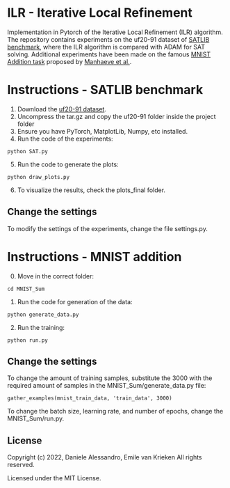 # ILR - Iterative Local Refinement
Implementation in Pytorch of the Iterative Local Refinement (ILR) algorithm.
The repository contains experiments on the uf20-91 dataset of [SATLIB benchmark](https://www.cs.ubc.ca/~hoos/SATLIB/benchm.html), where the ILR algorithm is compared with ADAM for SAT solving. Additional experiments have been made on the famous [MNIST Addition task](https://github.com/ghosthamlet/deepproblog/tree/master/examples/NIPS/MNIST) proposed by [Manhaeve et al.](https://proceedings.neurips.cc/paper/2018/hash/dc5d637ed5e62c36ecb73b654b05ba2a-Abstract.html).

# Instructions - SATLIB benchmark
1. Download the [uf20-91 dataset](https://www.cs.ubc.ca/~hoos/SATLIB/Benchmarks/SAT/RND3SAT/uf20-91.tar.gz). 
2. Uncompress the tar.gz and copy the uf20-91 folder inside the project folder
3. Ensure you have PyTorch, MatplotLib, Numpy, etc installed.
4. Run the code of the experiments:
```
python SAT.py
```
5. Run the code to generate the plots:
```
python draw_plots.py
```
6. To visualize the results, check the plots_final folder.

## Change the settings
To modify the settings of the experiments, change the file settings.py.

# Instructions - MNIST addition
0. Move in the correct folder:
```
cd MNIST_Sum
```
1. Run the code for generation of the data:
```
python generate_data.py
```
2. Run the training:
```
python run.py
```

## Change the settings
To change the amount of training samples, substitute the 3000 with the required amount of samples in the MNIST_Sum/generate_data.py file:
```
gather_examples(mnist_train_data, 'train_data', 3000)
```
To change the batch size, learning rate, and number of epochs, change the MNIST_Sum/run.py.

## License

Copyright (c) 2022, Daniele Alessandro, Emile van Krieken
All rights reserved.

Licensed under the MIT License.
